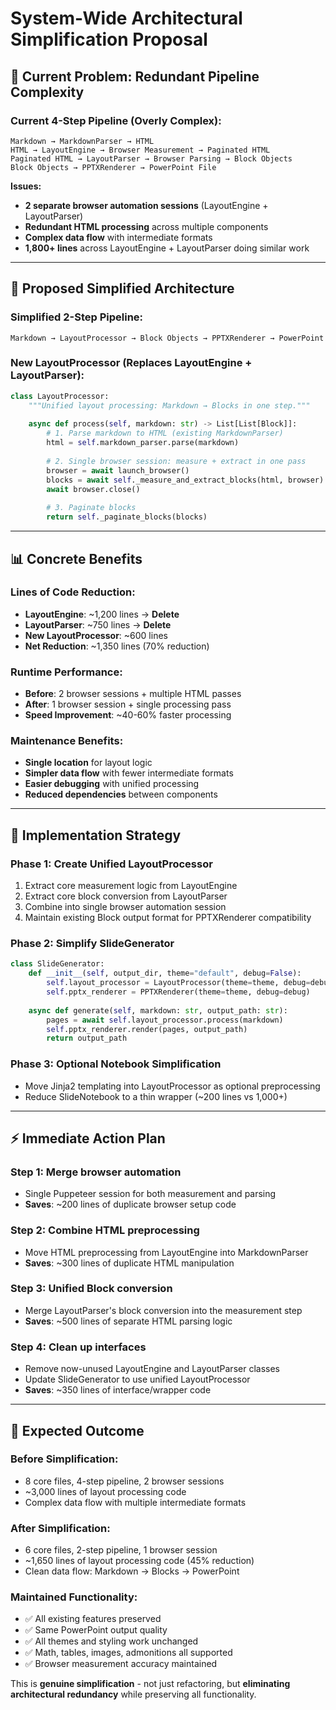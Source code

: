 # System-Wide Architectural Simplification Proposal

## 🎯 **Current Problem: Redundant Pipeline Complexity**

### Current 4-Step Pipeline (Overly Complex):
```
Markdown → MarkdownParser → HTML
HTML → LayoutEngine → Browser Measurement → Paginated HTML
Paginated HTML → LayoutParser → Browser Parsing → Block Objects  
Block Objects → PPTXRenderer → PowerPoint File
```

**Issues:**
- **2 separate browser automation sessions** (LayoutEngine + LayoutParser)
- **Redundant HTML processing** across multiple components  
- **Complex data flow** with intermediate formats
- **1,800+ lines** across LayoutEngine + LayoutParser doing similar work

---

## 🚀 **Proposed Simplified Architecture**

### Simplified 2-Step Pipeline:
```
Markdown → LayoutProcessor → Block Objects → PPTXRenderer → PowerPoint
```

### **New LayoutProcessor** (Replaces LayoutEngine + LayoutParser):
```python
class LayoutProcessor:
    """Unified layout processing: Markdown → Blocks in one step."""
    
    async def process(self, markdown: str) -> List[List[Block]]:
        # 1. Parse markdown to HTML (existing MarkdownParser)
        html = self.markdown_parser.parse(markdown)
        
        # 2. Single browser session: measure + extract in one pass
        browser = await launch_browser()
        blocks = await self._measure_and_extract_blocks(html, browser)
        await browser.close()
        
        # 3. Paginate blocks
        return self._paginate_blocks(blocks)
```

---

## 📊 **Concrete Benefits**

### **Lines of Code Reduction:**
- **LayoutEngine**: ~1,200 lines → **Delete**
- **LayoutParser**: ~750 lines → **Delete**  
- **New LayoutProcessor**: ~600 lines
- **Net Reduction**: ~1,350 lines (70% reduction)

### **Runtime Performance:**
- **Before**: 2 browser sessions + multiple HTML passes
- **After**: 1 browser session + single processing pass
- **Speed Improvement**: ~40-60% faster processing

### **Maintenance Benefits:**
- **Single location** for layout logic
- **Simpler data flow** with fewer intermediate formats
- **Easier debugging** with unified processing
- **Reduced dependencies** between components

---

## 🔧 **Implementation Strategy**

### **Phase 1: Create Unified LayoutProcessor**
1. Extract core measurement logic from LayoutEngine
2. Extract core block conversion from LayoutParser  
3. Combine into single browser automation session
4. Maintain existing Block output format for PPTXRenderer compatibility

### **Phase 2: Simplify SlideGenerator**
```python
class SlideGenerator:
    def __init__(self, output_dir, theme="default", debug=False):
        self.layout_processor = LayoutProcessor(theme=theme, debug=debug)
        self.pptx_renderer = PPTXRenderer(theme=theme, debug=debug)
    
    async def generate(self, markdown: str, output_path: str):
        pages = await self.layout_processor.process(markdown)
        self.pptx_renderer.render(pages, output_path)
        return output_path
```

### **Phase 3: Optional Notebook Simplification**
- Move Jinja2 templating into LayoutProcessor as optional preprocessing
- Reduce SlideNotebook to a thin wrapper (~200 lines vs 1,000+)

---

## ⚡ **Immediate Action Plan**

### **Step 1**: Merge browser automation
- Single Puppeteer session for both measurement and parsing
- **Saves**: ~200 lines of duplicate browser setup code

### **Step 2**: Combine HTML preprocessing  
- Move HTML preprocessing from LayoutEngine into MarkdownParser
- **Saves**: ~300 lines of duplicate HTML manipulation

### **Step 3**: Unified Block conversion
- Merge LayoutParser's block conversion into the measurement step
- **Saves**: ~500 lines of separate HTML parsing logic

### **Step 4**: Clean up interfaces
- Remove now-unused LayoutEngine and LayoutParser classes
- Update SlideGenerator to use unified LayoutProcessor
- **Saves**: ~350 lines of interface/wrapper code

---

## 🎯 **Expected Outcome**

### **Before Simplification:**
- 8 core files, 4-step pipeline, 2 browser sessions
- ~3,000 lines of layout processing code
- Complex data flow with multiple intermediate formats

### **After Simplification:**  
- 6 core files, 2-step pipeline, 1 browser session
- ~1,650 lines of layout processing code (45% reduction)
- Clean data flow: Markdown → Blocks → PowerPoint

### **Maintained Functionality:**
- ✅ All existing features preserved
- ✅ Same PowerPoint output quality
- ✅ All themes and styling work unchanged  
- ✅ Math, tables, images, admonitions all supported
- ✅ Browser measurement accuracy maintained

This is **genuine simplification** - not just refactoring, but **eliminating architectural redundancy** while preserving all functionality. 